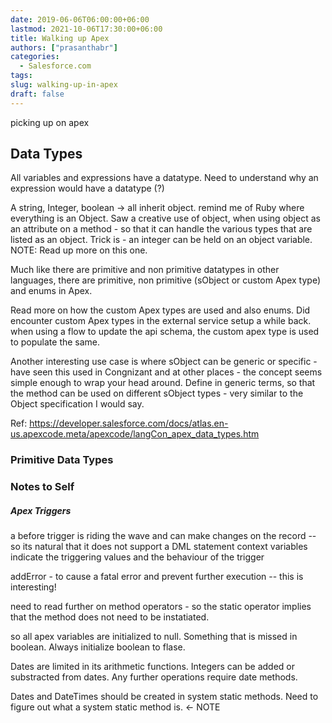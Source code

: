 ```yaml
---
date: 2019-06-06T06:00:00+06:00
lastmod: 2021-10-06T17:30:00+06:00
title: Walking up Apex
authors: ["prasanthabr"]
categories:
  - Salesforce.com
tags:
slug: walking-up-in-apex
draft: false
---
```

picking up on apex

## Data Types
All variables and expressions have a datatype. Need to understand why an
expression would have a datatype (?)

A string, Integer, boolean -> all inherit object. remind me of Ruby where
everything is an Object. Saw a creative use of object, when using object as an
attribute on a method - so that it can handle the various types that are listed
as an object. Trick is - an integer can be held on an object variable. NOTE:
Read up more on this one.

Much like there are primitive and non primitive datatypes in other languages,
there are primitive, non primitive (sObject or custom Apex type) and enums in Apex.

Read more on how the custom Apex types are used and also enums.
Did encounter custom Apex types in the external service setup a while back. when
using a flow to update the api schema, the custom apex type is used to populate
the same.

Another interesting use case is where sObject can be generic or specific - have
seen this used in Congnizant and at other places - the concept seems simple
enough to wrap your head around. Define in generic terms, so that the method can
be used on different sObject types - very similar to the Object specification I
would say.

Ref:
https://developer.salesforce.com/docs/atlas.en-us.apexcode.meta/apexcode/langCon_apex_data_types.htm

### Primitive Data Types




### Notes to Self

##### Apex Triggers
a before trigger is riding the wave and can make changes on the record -- so its natural that it does not support a DML statement
context variables indicate the triggering values and the behaviour of the trigger

addError - to cause a fatal error and prevent further execution -- this is interesting!

need to read further on method operators - so the static operator implies that
the method does not need to be instatiated.

so all apex variables are initialized to null. Something that is missed in
boolean. Always initialize boolean to flase.

Dates are limited in its arithmetic functions. Integers can be added or
substracted from dates. Any further operations require date methods.

Dates and DateTimes should be created in system static methods. Need to figure
out what a system static method is. <- NOTE
